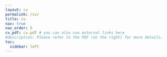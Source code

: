 ```yaml
---
layout: cv
permalink: /cv/
title: cv
nav: true
nav_order: 5
cv_pdf: cv.pdf # you can also use external links here
#description: Please refer to the PDF (on the right) for more details.
toc:
  sidebar: left
---
```

